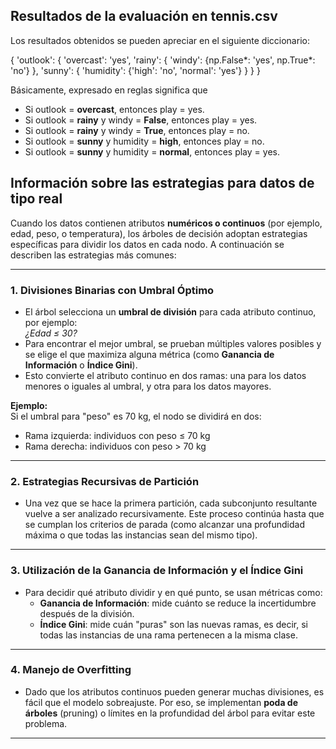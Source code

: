 ## **Resultados de la evaluación en tennis.csv**

Los resultados obtenidos se pueden apreciar en el siguiente diccionario:

{
'outlook': {
'overcast': 'yes',
'rainy': {
'windy': {np.False*: 'yes', np.True*: 'no'}
},
'sunny': {
'humidity': {'high': 'no', 'normal': 'yes'}
}
}
}

Básicamente, expresado en reglas significa que

- Si outlook = **overcast**, entonces play = yes.
- Si outlook = **rainy** y windy = **False**, entonces play = yes.
- Si outlook = **rainy** y windy = **True**, entonces play = no.
- Si outlook = **sunny** y humidity = **high**, entonces play = no.
- Si outlook = **sunny** y humidity = **normal**, entonces play = yes.

## **Información sobre las estrategias para datos de tipo real**

Cuando los datos contienen atributos **numéricos o continuos** (por ejemplo, edad, peso, o temperatura), los árboles de decisión adoptan estrategias específicas para dividir los datos en cada nodo. A continuación se describen las estrategias más comunes:

---

### **1. Divisiones Binarias con Umbral Óptimo**

- El árbol selecciona un **umbral de división** para cada atributo continuo, por ejemplo:  
  _¿Edad ≤ 30?_
- Para encontrar el mejor umbral, se prueban múltiples valores posibles y se elige el que maximiza alguna métrica (como **Ganancia de Información** o **Índice Gini**).
- Esto convierte el atributo continuo en dos ramas: una para los datos menores o iguales al umbral, y otra para los datos mayores.

**Ejemplo:**  
Si el umbral para "peso" es 70 kg, el nodo se dividirá en dos:

- Rama izquierda: individuos con peso ≤ 70 kg
- Rama derecha: individuos con peso > 70 kg

---

### **2. Estrategias Recursivas de Partición**

- Una vez que se hace la primera partición, cada subconjunto resultante vuelve a ser analizado recursivamente. Este proceso continúa hasta que se cumplan los criterios de parada (como alcanzar una profundidad máxima o que todas las instancias sean del mismo tipo).

---

### **3. Utilización de la Ganancia de Información y el Índice Gini**

- Para decidir qué atributo dividir y en qué punto, se usan métricas como:
  - **Ganancia de Información**: mide cuánto se reduce la incertidumbre después de la división.
  - **Índice Gini**: mide cuán "puras" son las nuevas ramas, es decir, si todas las instancias de una rama pertenecen a la misma clase.

---

### **4. Manejo de Overfitting**

- Dado que los atributos continuos pueden generar muchas divisiones, es fácil que el modelo sobreajuste. Por eso, se implementan **poda de árboles** (pruning) o límites en la profundidad del árbol para evitar este problema.

---
